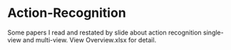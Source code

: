 # Action-Recognition
Some papers I read and restated by slide about action recognition single-view and multi-view.
View Overview.xlsx for detail.
